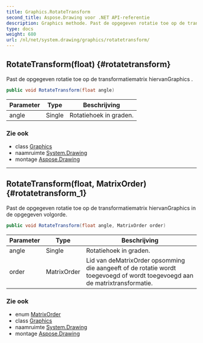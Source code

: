 ```yaml
---
title: Graphics.RotateTransform
second_title: Aspose.Drawing voor .NET API-referentie
description: Graphics methode. Past de opgegeven rotatie toe op de transformatiematrix hiervanGraphics .
type: docs
weight: 680
url: /nl/net/system.drawing/graphics/rotatetransform/
---
```

## RotateTransform(float) {#rotatetransform}

Past de opgegeven rotatie toe op de transformatiematrix hiervanGraphics .

```csharp
public void RotateTransform(float angle)
```

| Parameter | Type | Beschrijving |
| --- | --- | --- |
| angle | Single | Rotatiehoek in graden. |

### Zie ook

* class [Graphics](../)
* naamruimte [System.Drawing](../../graphics/)
* montage [Aspose.Drawing](../../../)

---

## RotateTransform(float, MatrixOrder) {#rotatetransform_1}

Past de opgegeven rotatie toe op de transformatiematrix hiervanGraphics in de opgegeven volgorde.

```csharp
public void RotateTransform(float angle, MatrixOrder order)
```

| Parameter | Type | Beschrijving |
| --- | --- | --- |
| angle | Single | Rotatiehoek in graden. |
| order | MatrixOrder | Lid van deMatrixOrder opsomming die aangeeft of de rotatie wordt toegevoegd of wordt toegevoegd aan de matrixtransformatie. |

### Zie ook

* enum [MatrixOrder](../../../system.drawing.drawing2d/matrixorder/)
* class [Graphics](../)
* naamruimte [System.Drawing](../../graphics/)
* montage [Aspose.Drawing](../../../)


